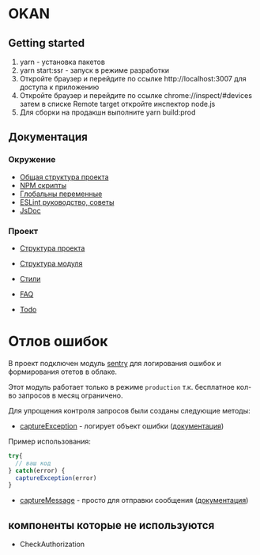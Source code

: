 # OKAN

## Getting started

1. yarn - установка пакетов
2. yarn start:ssr - запуск в режиме разработки 
3. Откройте браузер и перейдите по ссылке http://localhost:3007 для доступа к приложению
4. Откройте браузер и перейдите по ссылке chrome://inspect/#devices затем в списке Remote target откройте инспектор node.js
5. Для сборки на продакшн выполните yarn build:prod

## Документация

### Окружение
* [Общая структура проекта](./docs/environmentStructure.md.md)
* [NPM скрипты](docs/npmScripts.md)
* [Глобальны переменные](docs/globalVariables.md)
* [ESLint руководство, советы](docs/eslintGuide.md)
* [JsDoc](./docs/jsDoc.md)

### Проект

* [Структура проекта](docs/sourceStructure.md)
* [Структура модуля](./docs/module.md)
* [Стили](./docs/style.md)


* [FAQ](./docs/faq.md)

* [Todo](./docs/todo.md)





# Отлов ошибок

В проект подключен модуль [sentry](https://sentry.io) для логирования ошибок и формирования отетов в облаке. 

Этот модуль работает только в режиме `production` т.к. бесплатное кол-во запросов в месяц ограничено.

Для упрощения контроля запросов были созданы следующие методы:

* [captureException]('src\hocs\withSentry\withSentry.js') - логирует объект ошибки ([документация](https://docs.sentry.io/error-reporting/capturing/?platform=javascript#capturing-errors--exceptions))

Пример использования:

```js
try{
  // ваш код
} catch(error) {
  captureException(error)
}
```

* [captureMessage]('src\hocs\withSentry\withSentry.js') - просто для отправки сообщения ([документация](https://docs.sentry.io/error-reporting/capturing/?platform=javascript#capturing-messages))



## компоненты которые не используются

* CheckAuthorization

